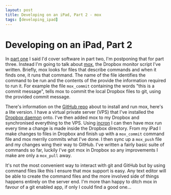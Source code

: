 ```yaml
---
layout: post
title: Developing on an iPad, Part 2 - mox
tags: [developing_ipad]
---
```

# Developing on an iPad, Part 2

In [part one](URL) I said I'd cover software in part two, I'm postponing that for part three. Instead I'm going to talk about [mox](http://mox.williammayor.co.uk), the Dropbox monitor script I've written. Briefly, mox looks for files that describe commands and when it finds one, it runs that command. The name of the file identifies the command to be run and the contents of the provide the information required to run it. For example the file `mox_commit` containing the words "this is a commit message", tells mox to commit the local Dropbox files to git, using the provided commit message.

There's information on the [GitHub repo](https://github.com/WilliamMayor/mox/) about to install and run mox, here's a lite version. I have a virtual private server (VPS) that I've installed the [Dropbox daemon](https://www.dropbox.com/install?os=lnx) onto. I've then added mox to my Dropbox and synchronised everything to the VPS. Using [incron](http://inotify.aiken.cz/?section=incron&page=about&lang=en) I can then have mox run every time a change is made inside the Dropbox directory. From my iPad I make changes to files in Dropbox and finish up with a `mox_commit` command file and mox merrily commits what I've done. I then sync up a `mox_push` file and my changes wing their way to GitHub. I've written a fairly basic suite of commands so far, luckily I've got mox in Dropbox so any improvements I make are only a `mox_pull` away. 

It's not the most convenient way to interact with git and GitHub but by using command files like this I ensure that mox support is easy. Any text editor will be able to create the command files and the more involved side of things happens entirely on the server end. I'm more than happy to ditch mox in favour of a git enabled app, if only I could find a good one...
